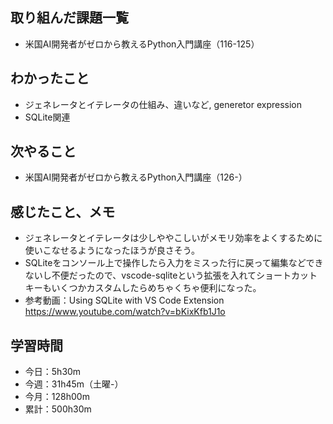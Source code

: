 ## 取り組んだ課題一覧
- 米国AI開発者がゼロから教えるPython入門講座（116-125）
## わかったこと
- ジェネレータとイテレータの仕組み、違いなど, generetor expression
- SQLite関連
## 次やること
- 米国AI開発者がゼロから教えるPython入門講座（126-）
## 感じたこと、メモ
- ジェネレータとイテレータは少しややこしいがメモリ効率をよくするために使いこなせるようになったほうが良さそう。
- SQLiteをコンソール上で操作したら入力をミスった行に戻って編集などできないし不便だったので、vscode-sqliteという拡張を入れてショートカットキーもいくつかカスタムしたらめちゃくちゃ便利になった。    
- 参考動画：Using SQLite with VS Code Extension<br>
https://www.youtube.com/watch?v=bKixKfb1J1o
## 学習時間
- 今日：5h30m
- 今週：31h45m（土曜-）
- 今月：128h00m
- 累計：500h30m